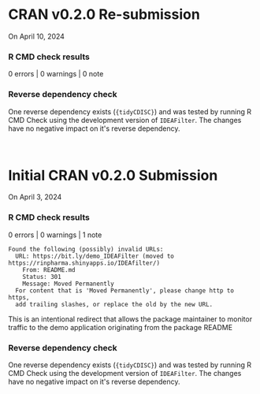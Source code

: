 # CRAN v0.2.0 Re-submission

On April 10, 2024

### R CMD check results
0 errors | 0 warnings | 0 note

### Reverse dependency check

One reverse dependency exists (`{tidyCDISC}`) and was tested by running R CMD Check using the development version of `IDEAFilter`. The changes have no negative impact on it's reverse dependency.

<br>

# Initial CRAN v0.2.0 Submission

On April 3, 2024

### R CMD check results
0 errors | 0 warnings | 1 note
```
Found the following (possibly) invalid URLs:
  URL: https://bit.ly/demo_IDEAFilter (moved to https://rinpharma.shinyapps.io/IDEAfilter/)
    From: README.md
    Status: 301
    Message: Moved Permanently
  For content that is 'Moved Permanently', please change http to https,
  add trailing slashes, or replace the old by the new URL.
```
This is an intentional redirect that allows the package maintainer to monitor traffic to the demo application originating from the package README

### Reverse dependency check

One reverse dependency exists (`{tidyCDISC}`) and was tested by running R CMD Check using the development version of `IDEAFilter`. The changes have no negative impact on it's reverse dependency.